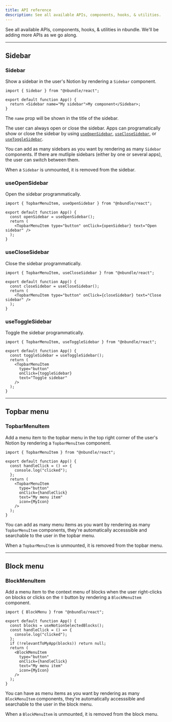 ```yaml
---
title: API reference
description: See all available APIs, components, hooks, & utilities.
---
```


See all available APIs, components, hooks, & utilities in nbundle. We'll be adding more APIs as we go along.

---

## Sidebar

### Sidebar

Show a sidebar in the user's Notion by rendering a `Sidebar` component.

```tsx
import { Sidebar } from "@nbundle/react";

export default function App() {
  return <Sidebar name="My sidebar">My component</Sidebar>;
}
```

The `name` prop will be shown in the title of the sidebar.

The user can always open or close the sidebar. Apps can programatically show or close the sidebar by using [`useOpenSidebar`](#use-open-sidebar), [`useCloseSidebar`](#use-close-sidebar), or [`useToggleSidebar`](#use-toggle-sidebar).

You can add as many sidebars as you want by rendering as many `Sidebar` components. If there are mutliple sidebars (either by one or several apps), the user can switch between them.

When a `Sidebar` is unmounted, it is removed from the sidebar.

### useOpenSidebar

Open the sidebar programmatically.

```tsx
import { TopbarMenuItem, useOpenSidebar } from "@nbundle/react";

export default function App() {
  const openSidebar = useOpenSidebar();
  return (
    <TopbarMenuItem type="button" onClick={openSidebar} text="Open sidebar" />
  );
}
```

### useCloseSidebar

Close the sidebar programmatically.

```tsx
import { TopbarMenuItem, useCloseSidebar } from "@nbundle/react";

export default function App() {
  const closeSidebar = useCloseSidebar();
  return (
    <TopbarMenuItem type="button" onClick={closeSidebar} text="Close sidebar" />
  );
}
```

### useToggleSidebar

Toggle the sidebar programmatically.

```tsx
import { TopbarMenuItem, useToggleSidebar } from "@nbundle/react";

export default function App() {
  const toggleSidebar = useToggleSidebar();
  return (
    <TopbarMenuItem
      type="button"
      onClick={toggleSidebar}
      text="Toggle sidebar"
    />
  );
}
```

---

## Topbar menu

### TopbarMenuItem

Add a menu item to the topbar menu in the top right corner of the user's Notion by rendering a `TopbarMenuItem` component.

```tsx
import { TopbarMenuItem } from "@nbundle/react";

export default function App() {
  const handleClick = () => {
    console.log("clicked");
  };
  return (
    <TopbarMenuItem
      type="button"
      onClick={handleClick}
      text="My menu item"
      icon={MyIcon}
    />
  );
}
```

You can add as many menu items as you want by rendering as many `TopbarMenuItem` components, they're automatically accesssible and searchable to the user in the topbar menu.

When a `TopbarMenuItem` is unmounted, it is removed from the topbar menu.

---

## Block menu

### BlockMenuItem

Add a menu item to the context menu of blocks when the user right-clicks on blocks or clicks on the `⠿` button by rendering a `BlockMenuItem` component.

```tsx
import { BlockMenu } from "@nbundle/react";

export default function App() {
  const blocks = useNotionSelectedBlocks();
  const handleClick = () => {
    console.log("clicked");
  };
  if (!relevantToMyApp(blocks)) return null;
  return (
    <BlockMenuItem
      type="button"
      onClick={handleClick}
      text="My menu item"
      icon={MyIcon}
    />
  );
}
```

You can have as menu items as you want by rendering as many `BlockMenuItem` components, they're automatically accesssible and searchable to the user in the block menu.

When a `BlockMenuItem` is unmounted, it is removed from the block menu.
